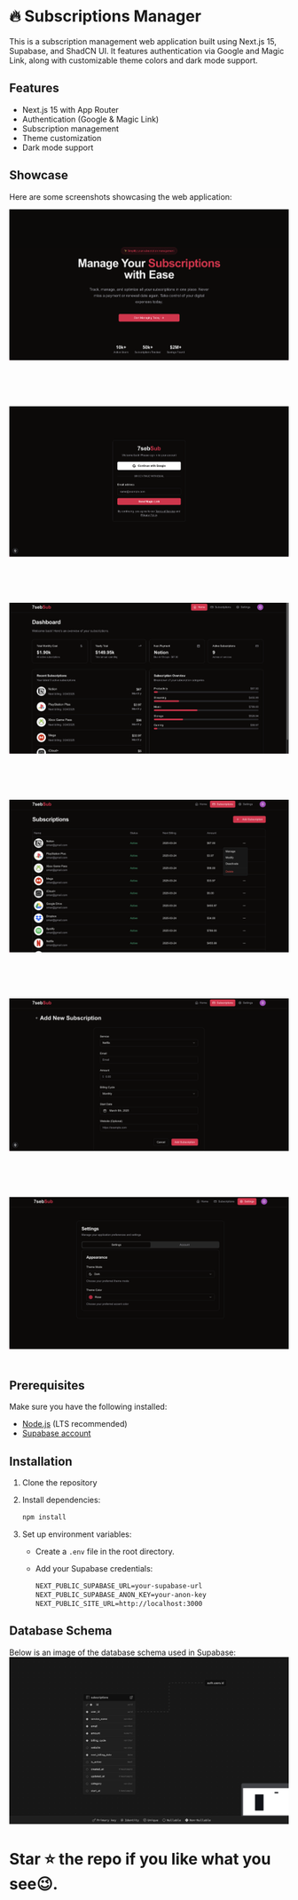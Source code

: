 # 🔥 Subscriptions Manager

This is a subscription management web application built using Next.js 15, Supabase, and ShadCN UI. It features authentication via Google and Magic Link, along with customizable theme colors and dark mode support.

## Features

- Next.js 15 with App Router
- Authentication (Google & Magic Link)
- Subscription management
- Theme customization
- Dark mode support

## Showcase

Here are some screenshots showcasing the web application:

<img src="./public/screenshots/Screenshot-1.png" style="margin-bottom: 80px;">
<img src="./public/screenshots/screenshot-2.png" style="margin-bottom: 80px;">
<img src="./public/screenshots/Screenshot-3.png" style="margin-bottom: 80px;">
<img src="./public/screenshots/Screenshot-4.png" style="margin-bottom: 80px;">
<img src="./public/screenshots/Screenshot-5.png" style="margin-bottom: 80px;">
<img src="./public/screenshots/Screenshot-6.png" style="margin-bottom: 20px;">

## Prerequisites

Make sure you have the following installed:

- [Node.js](https://nodejs.org/) (LTS recommended)
- [Supabase account](https://supabase.com/)

## Installation

1. Clone the repository
2. Install dependencies:

   ```sh
   npm install
   ```

3. Set up environment variables:
   - Create a `.env` file in the root directory.
   - Add your Supabase credentials:

     ```env
     NEXT_PUBLIC_SUPABASE_URL=your-supabase-url
     NEXT_PUBLIC_SUPABASE_ANON_KEY=your-anon-key
     NEXT_PUBLIC_SITE_URL=http://localhost:3000
     ```

## Database Schema

Below is an image of the database schema used in Supabase:
<img src="./public/screenshots/database.png">

# Star ⭐ the repo if you like what you see😉.
